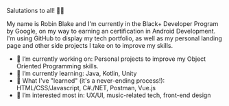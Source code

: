 Salutations to all! 👋🏿 

My name is Robin Blake and I'm currently in the Black+ Developer Program by Google, on my way to earning an certification in Android Development.
I'm using GitHub to display my tech portfolio, as well as my personal landing page and other side projects I take on to improve my skills.

- 🔭 I’m currently working on: Personal projects to improve my Object Oriented Programming skills.
- 🌱 I’m currently learning: Java, Kotlin, Unity
- 🧠 What I've "learned" (it's a never-ending process!): HTML/CSS/Javascript, C#./NET, Postman, Vue.js
- 🤔 I’m interested most in: UX/UI, music-related tech, front-end design

<!--
**hyperiusblake/hyperiusblake** is a ✨ _special_ ✨ repository because its `README.md` (this file) appears on your GitHub profile.

Here are some ideas to get you started:

- 🔭 I’m currently working on ...
- 🌱 I’m currently learning ...
- 👯 I’m looking to collaborate on ...
- 🤔 I’m looking for help with ...
- 💬 Ask me about ...
- 📫 How to reach me: ...
- 😄 Pronouns: ...
- ⚡ Fun fact: ...
-->
